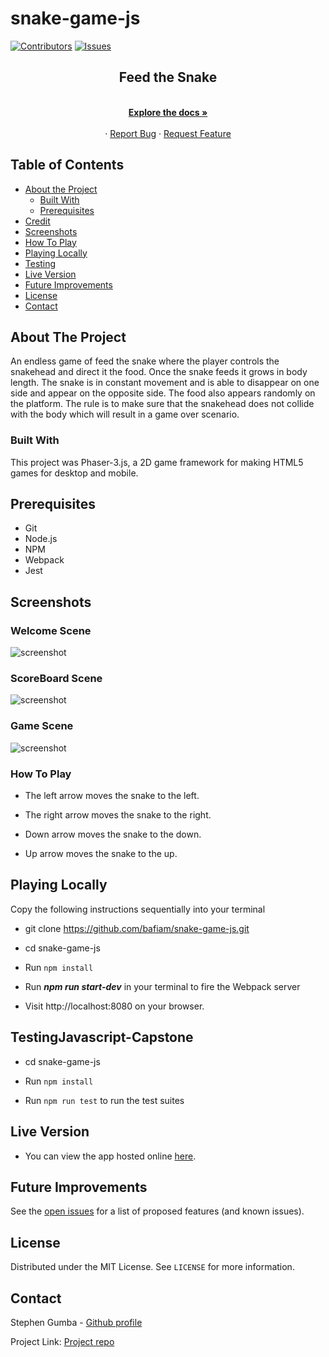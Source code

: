 # snake-game-js

[![Contributors][contributors-shield]][contributors-url]
[![Issues][issues-shield]][issues-url]
<br />

<p align="center">
 
  <h2 align="center">Feed the Snake</h2>
  <p align="center">
    <br />
    <a href="https://github.com/bafiam/snake-game-js"><strong>Explore the docs »</strong></a>
    <br />
    <br />
    ·
    <a href="https://github.com/bafiam/snake-game-js/issues">Report Bug</a>
    ·
    <a href="https://github.com/bafiam/snake-game-js/issues">Request Feature</a>
  </p>
</p>

<!-- TABLE OF CONTENTS -->

## Table of Contents

- [About the Project](#about-the-project)
  - [Built With](#built-with)
  - [Prerequisites](#prerequisites)
- [Credit](#credit)
- [Screenshots](#screenshots)
- [How To Play](#how-to-play)
- [Playing Locally](#playing-locally)
- [Testing](#testing)
- [Live Version](#live-version)
- [Future Improvements](#future-improvements)
- [License](#license)
- [Contact](#contact)

<!-- ABOUT THE PROJECT -->

## About The Project

An endless game of feed the snake where the player controls the snakehead and direct it the food. Once the snake feeds it grows in body length. The snake is in constant movement and is able to disappear on one side and appear on the opposite side. The food also appears randomly on the platform. The rule is to make sure that the snakehead does not collide with the body which will result in a game over scenario.

### Built With

This project was Phaser-3.js, a 2D game framework for making HTML5 games for desktop and mobile.

## Prerequisites

- Git
- Node.js
- NPM
- Webpack
- Jest

## Screenshots

### Welcome Scene

![screenshot](screenshots/Welcome.png)

### ScoreBoard Scene

![screenshot](screenshots/ScoreBoard.png)

### Game Scene

![screenshot](screenshots/Game.png)

### How To Play

- The left arrow moves the snake to the left.

- The right arrow moves the snake to the right.

- Down arrow moves the snake to the down.

- Up arrow moves the snake to the up.

## Playing Locally

Copy the following instructions sequentially into your terminal

- git clone https://github.com/bafiam/snake-game-js.git

- cd snake-game-js

- Run `npm install`

- Run **_npm run start-dev_** in your terminal to fire the Webpack server

- Visit http://localhost:8080 on your browser.

## TestingJavascript-Capstone

- cd snake-game-js

- Run `npm install`

- Run `npm run test` to run the test suites

## Live Version

- You can view the app hosted online [here](https://tranquil-springs-70646.herokuapp.com/).

<!-- FUTURE IMPROVEMENTS -->

## Future Improvements

See the [open issues](https://github.com/bafiam/snake-game-js/issues) for a list of proposed features (and known issues).

<!-- LICENSE -->

## License

Distributed under the MIT License. See `LICENSE` for more information.

<!-- CONTACT -->

## Contact

Stephen Gumba - [Github profile](https://github.com/bafiam)

Project Link: [Project repo](https://github.com/bafiam/snake-game-js)

<!-- MARKDOWN LINKS & IMAGES -->
<!-- https://www.markdownguide.org/basic-syntax/#reference-style-links -->

[contributors-shield]: https://img.shields.io/badge/Contributors-1-%2300ff00
[contributors-url]: https://github.com/bafiam/snake-game-js/graphs/contributors
[issues-shield]: https://img.shields.io/badge/issues-0-%2300ff00
[issues-url]: https://github.com/bafiam/snake-game-js/issues/
